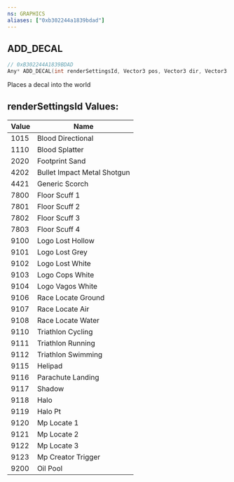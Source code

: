 ```yaml
---
ns: GRAPHICS
aliases: ["0xb302244a1839bdad"]
---
```

## ADD_DECAL

```c
// 0xB302244A1839BDAD
Any* ADD_DECAL(int renderSettingsId, Vector3 pos, Vector3 dir, Vector3 side, float width, float height, float colR, float colG, float colB, float colA, float life, bool isLongRange, bool isDynamic, bool useComplexColn);
```

Places a decal into the world

## renderSettingsId Values:
| Value | Name |
| --- | --- |
| 1015 | Blood Directional |
| 1110 | Blood Splatter |
| 2020 | Footprint Sand |
| 4202 | Bullet Impact Metal Shotgun |
| 4421 | Generic Scorch |
| 7800 | Floor Scuff 1 |
| 7801 | Floor Scuff 2 |
| 7802 | Floor Scuff 3 |
| 7803 | Floor Scuff 4 |
| 9100 | Logo Lost Hollow |
| 9101 | Logo Lost Grey |
| 9102 | Logo Lost White |
| 9103 | Logo Cops White |
| 9104 | Logo Vagos White |
| 9106 | Race Locate Ground |
| 9107 | Race Locate Air |
| 9108 | Race Locate Water |
| 9110 | Triathlon Cycling |
| 9111 | Triathlon Running |
| 9112 | Triathlon Swimming |
| 9115 | Helipad |
| 9116 | Parachute Landing |
| 9117 | Shadow |
| 9118 | Halo |
| 9119 | Halo Pt |
| 9120 | Mp Locate 1 |
| 9121 | Mp Locate 2 |
| 9122 | Mp Locate 3 |
| 9123 | Mp Creator Trigger |
| 9200 | Oil Pool |

